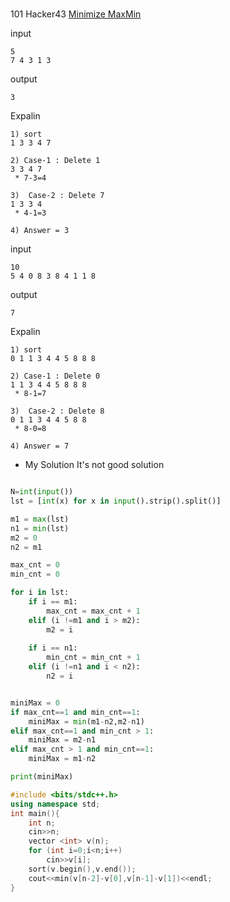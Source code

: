 #

101 Hacker43
[Minimize MaxMin](https://www.hackerrank.com/contests/101hack43/challenges/max-min-difference)

input
```
5
7 4 3 1 3
```
output
```
3
```

Expalin
```
1) sort
1 3 3 4 7

2) Case-1 : Delete 1
3 3 4 7
 * 7-3=4
 
3)  Case-2 : Delete 7
1 3 3 4
 * 4-1=3

4) Answer = 3 
```

input
```
10
5 4 0 8 3 8 4 1 1 8
```
output
```
7
```

Expalin
```
1) sort
0 1 1 3 4 4 5 8 8 8

2) Case-1 : Delete 0
1 1 3 4 4 5 8 8 8
 * 8-1=7
 
3)  Case-2 : Delete 8
0 1 1 3 4 4 5 8 8
 * 8-0=8

4) Answer = 7

```

* My Solution
It's not good solution

```python

N=int(input())
lst = [int(x) for x in input().strip().split()]

m1 = max(lst)
n1 = min(lst)
m2 = 0
n2 = m1

max_cnt = 0
min_cnt = 0

for i in lst:
    if i == m1:
        max_cnt = max_cnt + 1
    elif (i !=m1 and i > m2): 
        m2 = i
        
    if i == n1:
        min_cnt = min_cnt + 1
    elif (i !=n1 and i < n2):
        n2 = i


miniMax = 0
if max_cnt==1 and min_cnt==1:
    miniMax = min(m1-n2,m2-n1)
elif max_cnt==1 and min_cnt > 1:
    miniMax = m2-n1
elif max_cnt > 1 and min_cnt==1:
    miniMax = m1-n2

print(miniMax)
```


```cpp
#include <bits/stdc++.h>
using namespace std;
int main(){
    int n;
    cin>>n;
    vector <int> v(n);
    for (int i=0;i<n;i++)
        cin>>v[i];
    sort(v.begin(),v.end());
    cout<<min(v[n-2]-v[0],v[n-1]-v[1])<<endl;
}

```
